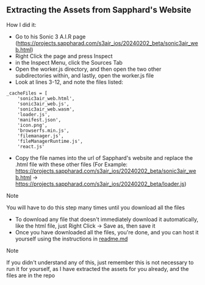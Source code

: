 ## Extracting the Assets from Sapphard's Website

How I did it:
- Go to his Sonic 3 A.I.R page (https://projects.sappharad.com/s3air_ios/20240202_beta/sonic3air_web.html)
- Right Click the page and press Inspect
- in the Inspect Menu, click the Sources Tab
- Open the worker.js directory, and then open the two other subdirectories within, and lastly, open the worker.js file
- Look at lines 3-12, and note the files listed:

```
_cacheFiles = [
	'sonic3air_web.html',
	'sonic3air_web.js',
	'sonic3air_web.wasm',
	'loader.js',
	'manifest.json',
	'icon.png',
	'browserfs.min.js',
	'filemanager.js',
	'fileManagerRuntime.js',
	'react.js'
```

- Copy the file names into the url of Sapphard's website and replace the .html file with these other files (For Example: https://projects.sappharad.com/s3air_ios/20240202_beta/sonic3air_web.html -> https://projects.sappharad.com/s3air_ios/20240202_beta/loader.js)
> [!NOTE]
> You will have to do this step many times until you download all the files
- To download any file that doesn't immediately download it automatically, like the html file, just Right Click -> Save as, then save it
- Once you have downloaded all the files, you're done, and you can host it yourself using the instructions in [readme.md](https://github.com/burnedpopcorn/sonic3air-webport)

> [!NOTE]
> If you didn't understand any of this, just remember this is not necessary to run it for yourself, as I have extracted the assets for you already, and the files are in the repo
